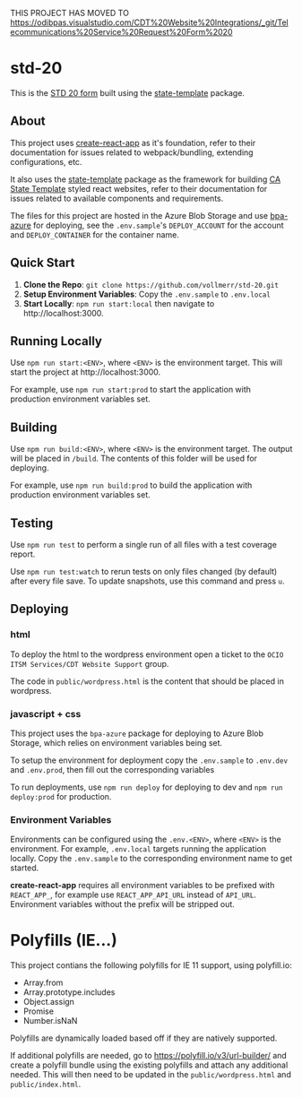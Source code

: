 THIS PROJECT HAS MOVED TO https://odibpas.visualstudio.com/CDT%20Website%20Integrations/_git/Telecommunications%20Service%20Request%20Form%2020

# std-20

This is the [STD 20 form](https://cdt.ca.gov/services/calnet-ordering/std-20/) built using the [state-template](https://github.com/vollmerr/state-template) package.

## About
This project uses [create-react-app](https://github.com/facebook/create-react-app) as it's foundation, refer to their documentation for issues related to webpack/bundling, extending configurations, etc. 

It also uses the [state-template](https://www.npmjs.com/package/state-template) package as the framework for building [CA State Template](http://template.webstandards.ca.gov/sample/) styled react websites, refer to their documentation for issues related to available components and requirements.

The files for this project are hosted in the Azure Blob Storage and use [bpa-azure](https://github.com/vollmerr/bpas-azure) for deploying, see the `.env.sample`'s `DEPLOY_ACCOUNT` for the account and `DEPLOY_CONTAINER` for the container name.

## Quick Start
1. **Clone the Repo**: `git clone https://github.com/vollmerr/std-20.git`
2. **Setup Environment Variables**: Copy the `.env.sample` to `.env.local`
3. **Start Locally**: `npm run start:local` then navigate to http://localhost:3000.

## Running Locally
Use `npm run start:<ENV>`, where `<ENV>` is the environment target. 
This will start the project at http://localhost:3000.

For example, use `npm run start:prod` to start the application with production environment variables set.

## Building
Use `npm run build:<ENV>`, where `<ENV>` is the environment target. The output will be placed in `/build`. The contents of this folder will be used for deploying.

For example, use `npm run build:prod` to build the application with production environment variables set.

## Testing
Use `npm run test` to perform a single run of all files with a test coverage report.

Use `npm run test:watch` to rerun tests on only files changed (by default) after every file save. To update snapshots, use this command and press `u`.

## Deploying
### html
To deploy the html to the wordpress environment open a ticket to the `OCIO ITSM Services/CDT Website Support` group. 

The code in `public/wordpress.html` is the content that should be placed in wordpress.

### javascript + css
This project uses the `bpa-azure` package for deploying to Azure Blob Storage, which relies on environment variables being set. 

To setup the environment for deployment copy the `.env.sample` to `.env.dev` and `.env.prod`, then fill out the corresponding variables

To run deployments, use `npm run deploy` for deploying to dev and `npm run deploy:prod` for production.

### Environment Variables
Environments can be configured using the `.env.<ENV>`, where `<ENV>` is the environment. For example, `.env.local` targets running the application locally. Copy the `.env.sample` to the corresponding environment name to get started.

**create-react-app** requires all environment variables to be prefixed with `REACT_APP_`, for example use `REACT_APP_API_URL` instead of `API_URL`. Environment variables without the prefix will be stripped out.

# Polyfills (IE...)
This project contians the following polyfills for IE 11 support, using polyfill.io:
- Array.from
- Array.prototype.includes
- Object.assign
- Promise
- Number.isNaN

Polyfills are dynamically loaded based off if they are natively supported.

If additional polyfills are needed, go to https://polyfill.io/v3/url-builder/ and create a polyfill bundle using the existing polyfills and attach any additional needed. This will then need to be updated in the `public/wordpress.html` and `public/index.html`.
